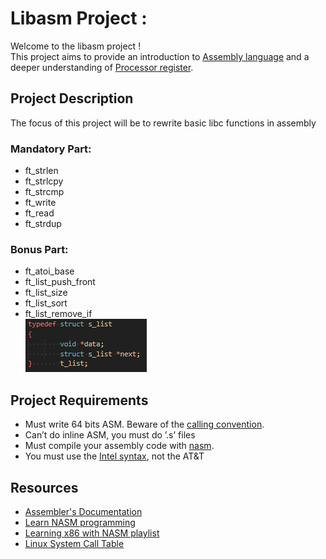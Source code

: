 <!DOCTYPE html>
<html>
<body>
  <h1>Libasm Project :</a></h1>
  Welcome to the libasm project !<br>
  This project aims to provide an introduction to <a href="https://fr.wikipedia.org/wiki/Assembly_language">Assembly language</a> and a deeper understanding of <a href="https://en.wikipedia.org/wiki/Processor_register">Processor register</a>.
  
  <h2>Project Description</h2>
  <p>The focus of this project will be to rewrite basic libc functions in assembly</p>
    <h3>Mandatory Part:</h3>
    <ul>
        <li>ft_strlen</li>
        <li>ft_strlcpy</li>
        <li>ft_strcmp</li>
        <li>ft_write</li>
        <li>ft_read</li>
        <li>ft_strdup</li>
    </ul>
    <h3>Bonus Part:</h3>
    <ul>
        <li>ft_atoi_base</li>
        <li>ft_list_push_front</li>
        <li>ft_list_size</li>
        <li>ft_list_sort</li>
        <li>ft_list_remove_if</li>
    <img src=".readmefiles/Structure.png"/>
    </ul>
  <h2>Project Requirements</h2>
  <ul>
    <li>Must write 64 bits ASM. Beware of the <a href="https://learn.microsoft.com/en-us/cpp/build/x64-calling-convention?view=msvc-170">calling convention</a>.</li>
    <li>Can’t do inline ASM, you must do ’.s’ files</li>
    <li>Must compile your assembly code with <a href="https://fr.wikipedia.org/wiki/Netwide_Assembler">nasm</a>.</li>
    <li>You must use the <a href="https://imada.sdu.dk/u/kslarsen/dm546/Material/IntelnATT.htm">Intel syntax</a>, not the AT&T</li>
  </ul>

  <h2>Resources</h2>
  <ul>
    <li><a href="https://www.ibm.com/docs/en/aix/7.2?topic=aix-assembler-language-reference">Assembler's Documentation</a></li>
    <li><a href="https://www.tutorialspoint.com/assembly_programming/">Learn NASM programming</a></li>
    <li><a href="https://www.youtube.com/playlist?list=PL2EF13wm-hWCoj6tUBGUmrkJmH1972dBB">Learning x86 with NASM playlist</a></li>
    <li><a href="https://blog.rchapman.org/posts/Linux_System_Call_Table_for_x86_64/">Linux System Call Table</a></li>
</body>
</html>
